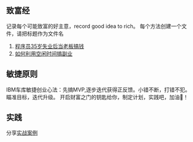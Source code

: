 ## 致富经
记录每个可能致富的好主意，record good idea to rich。
每个方法创建一个文件，请把标题作为文件名

1. [程序员35岁失业后当老板搞钱](./1程序员35岁失业后当老板搞钱.md)
2. [如何利用空闲时间搞副业](./2如何利用空闲时间搞副业.md)

## 敏捷原则

IBM车库敏捷创业心法：先搞MVP,逐步迭代获得正反馈。小错不断，打错不犯。瞄准目标，迭代升级。
开启财富之门的钥匙给你，制定计划，实践吧，加油💪！


## 实践
分享[实战案例](demos)